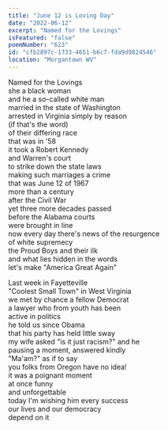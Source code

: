 ```yaml
---
title: "June 12 is Loving Day"
date: "2022-06-12"
excerpt: "Named for the Lovings"
isFeatured: "false"
poemNumber: "623"
id: "cfb2897c-1733-4651-b6c7-fda9d9824546"
location: "Morgantown WV"
---
```


Named for the Lovings  
she a black woman  
and he a so-called white man  
married in the state of Washington  
arrested in Virginia simply by reason  
(if that's the word)  
of their differing race  
that was in '58  
it took a Robert Kennedy  
and Warren's court  
to strike down the state laws  
making such marriages a crime  
that was June 12 of 1967  
more than a century  
after the Civil War  
yet three more decades passed  
before the Alabama courts  
were brought in line  
now every day there's news of the resurgence  
of white supremecy  
the Proud Boys and their ilk  
and what lies hidden in the words  
let's make "America Great Again"

Last week in Fayetteville  
"Coolest Small Town" in West Virginia  
we met by chance a fellow Democrat  
a lawyer who from youth has been  
active in politics  
he told us since Obama  
that his party has held little sway  
my wife asked "is it just racism?" and he  
pausing a moment, answered kindly  
"Ma'am?" as if to say  
you folks from Oregon have no idea!  
it was a poignant moment  
at once funny  
and unforgettable  
today I'm wishing him every success  
our lives and our democracy  
depend on it
